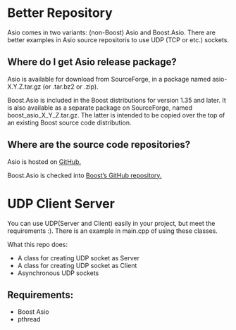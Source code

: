 # Better Repository
  Asio comes in two variants: (non-Boost) Asio and Boost.Asio.
  There are better examples in Asio source repositoris to use UDP (TCP or etc.) sockets.
 ## Where do I get Asio release package?

  Asio is available for download from SourceForge, in a package named asio-X.Y.Z.tar.gz (or .tar.bz2 or .zip).

  Boost.Asio is included in the Boost distributions for version 1.35 and later. It is also available as a separate package on SourceForge, named         boost_asio_X_Y_Z.tar.gz. The latter is intended to be copied over the top of an existing Boost source code distribution.
 
 ## Where are the source code repositories?

  Asio is hosted on [GitHub.](http://github.com/chriskohlhoff/asio/)

  Boost.Asio is checked into [Boost’s GitHub repository.](http://github.com/boostorg/asio/)


# UDP Client Server
  You can use UDP(Server and Client) easily in your project, but meet the requirements :). There is an example in main.cpp of using these classes.

What this repo does:
  - A class for creating UDP socket as Server
  - A class for creating UDP socket as Client
  - Asynchronous UDP sockets
  
 ## Requirements:
  - Boost Asio
  - pthread
